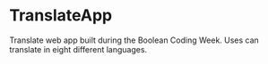 # TranslateApp
 Translate web app built during the Boolean Coding Week. Uses can translate in eight different languages.
